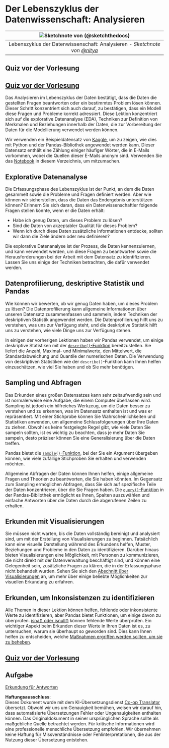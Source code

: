 <!--
CO_OP_TRANSLATOR_METADATA:
{
  "original_hash": "d92f57eb110dc7f765c05cbf0f837c77",
  "translation_date": "2025-08-24T00:45:17+00:00",
  "source_file": "4-Data-Science-Lifecycle/15-analyzing/README.md",
  "language_code": "de"
}
-->
# Der Lebenszyklus der Datenwissenschaft: Analysieren

|![ Sketchnote von [(@sketchthedocs)](https://sketchthedocs.dev) ](../../sketchnotes/15-Analyzing.png)|
|:---:|
| Lebenszyklus der Datenwissenschaft: Analysieren - _Sketchnote von [@nitya](https://twitter.com/nitya)_ |

## Quiz vor der Vorlesung

## [Quiz vor der Vorlesung](https://purple-hill-04aebfb03.1.azurestaticapps.net/quiz/28)

Das Analysieren im Lebenszyklus der Daten bestätigt, dass die Daten die gestellten Fragen beantworten oder ein bestimmtes Problem lösen können. Dieser Schritt konzentriert sich auch darauf, zu bestätigen, dass ein Modell diese Fragen und Probleme korrekt adressiert. Diese Lektion konzentriert sich auf die explorative Datenanalyse (EDA), Techniken zur Definition von Merkmalen und Beziehungen innerhalb der Daten, die zur Vorbereitung der Daten für die Modellierung verwendet werden können.

Wir verwenden ein Beispieldatensatz von [Kaggle](https://www.kaggle.com/balaka18/email-spam-classification-dataset-csv/version/1), um zu zeigen, wie dies mit Python und der Pandas-Bibliothek angewendet werden kann. Dieser Datensatz enthält eine Zählung einiger häufiger Wörter, die in E-Mails vorkommen, wobei die Quellen dieser E-Mails anonym sind. Verwenden Sie das [Notebook](../../../../4-Data-Science-Lifecycle/15-analyzing/notebook.ipynb) in diesem Verzeichnis, um mitzumachen.

## Explorative Datenanalyse

Die Erfassungsphase des Lebenszyklus ist der Punkt, an dem die Daten gesammelt sowie die Probleme und Fragen definiert werden. Aber wie können wir sicherstellen, dass die Daten das Endergebnis unterstützen können? 
Erinnern Sie sich daran, dass ein Datenwissenschaftler folgende Fragen stellen könnte, wenn er die Daten erhält:
-   Habe ich genug Daten, um dieses Problem zu lösen?
-   Sind die Daten von akzeptabler Qualität für dieses Problem?
-   Wenn ich durch diese Daten zusätzliche Informationen entdecke, sollten wir dann die Ziele ändern oder neu definieren?

Die explorative Datenanalyse ist der Prozess, die Daten kennenzulernen, und kann verwendet werden, um diese Fragen zu beantworten sowie die Herausforderungen bei der Arbeit mit dem Datensatz zu identifizieren. Lassen Sie uns einige der Techniken betrachten, die dafür verwendet werden.

## Datenprofilierung, deskriptive Statistik und Pandas
Wie können wir bewerten, ob wir genug Daten haben, um dieses Problem zu lösen? Die Datenprofilierung kann allgemeine Informationen über unseren Datensatz zusammenfassen und sammeln, indem Techniken der deskriptiven Statistik angewendet werden. Die Datenprofilierung hilft uns zu verstehen, was uns zur Verfügung steht, und die deskriptive Statistik hilft uns zu verstehen, wie viele Dinge uns zur Verfügung stehen.

In einigen der vorherigen Lektionen haben wir Pandas verwendet, um einige deskriptive Statistiken mit der [`describe()`-Funktion](https://pandas.pydata.org/pandas-docs/stable/reference/api/pandas.DataFrame.describe.html) bereitzustellen. Sie liefert die Anzahl, Maximal- und Minimalwerte, den Mittelwert, die Standardabweichung und Quantile der numerischen Daten. Die Verwendung von deskriptiven Statistiken wie der `describe()`-Funktion kann Ihnen helfen einzuschätzen, wie viel Sie haben und ob Sie mehr benötigen.

## Sampling und Abfragen
Das Erkunden eines großen Datensatzes kann sehr zeitaufwendig sein und ist normalerweise eine Aufgabe, die einem Computer überlassen wird. Sampling ist jedoch ein hilfreiches Werkzeug, um die Daten besser zu verstehen und zu erkennen, was im Datensatz enthalten ist und was er repräsentiert. Mit einer Stichprobe können Sie Wahrscheinlichkeiten und Statistiken anwenden, um allgemeine Schlussfolgerungen über Ihre Daten zu ziehen. Obwohl es keine festgelegte Regel gibt, wie viele Daten Sie sampeln sollten, ist es wichtig zu beachten, dass je mehr Daten Sie sampeln, desto präziser können Sie eine Generalisierung über die Daten treffen. 

Pandas bietet die [`sample()`-Funktion](https://pandas.pydata.org/pandas-docs/stable/reference/api/pandas.DataFrame.sample.html), bei der Sie ein Argument übergeben können, wie viele zufällige Stichproben Sie erhalten und verwenden möchten.

Allgemeine Abfragen der Daten können Ihnen helfen, einige allgemeine Fragen und Theorien zu beantworten, die Sie haben könnten. Im Gegensatz zum Sampling ermöglichen Abfragen, dass Sie sich auf spezifische Teile der Daten konzentrieren, über die Sie Fragen haben. Die [`query()`-Funktion](https://pandas.pydata.org/pandas-docs/stable/reference/api/pandas.DataFrame.query.html) in der Pandas-Bibliothek ermöglicht es Ihnen, Spalten auszuwählen und einfache Antworten über die Daten durch die abgerufenen Zeilen zu erhalten.

## Erkunden mit Visualisierungen
Sie müssen nicht warten, bis die Daten vollständig bereinigt und analysiert sind, um mit der Erstellung von Visualisierungen zu beginnen. Tatsächlich kann eine visuelle Darstellung während des Erkundens helfen, Muster, Beziehungen und Probleme in den Daten zu identifizieren. Darüber hinaus bieten Visualisierungen eine Möglichkeit, mit Personen zu kommunizieren, die nicht direkt mit der Datenverwaltung beschäftigt sind, und können eine Gelegenheit sein, zusätzliche Fragen zu klären, die in der Erfassungsphase nicht behandelt wurden. Sehen Sie sich den [Abschnitt über Visualisierungen](../../../../../../../../../3-Data-Visualization) an, um mehr über einige beliebte Möglichkeiten zur visuellen Erkundung zu erfahren.

## Erkunden, um Inkonsistenzen zu identifizieren
Alle Themen in dieser Lektion können helfen, fehlende oder inkonsistente Werte zu identifizieren, aber Pandas bietet Funktionen, um einige davon zu überprüfen. [isna() oder isnull()](https://pandas.pydata.org/pandas-docs/stable/reference/api/pandas.isna.html) können fehlende Werte überprüfen. Ein wichtiger Aspekt beim Erkunden dieser Werte in Ihren Daten ist es, zu untersuchen, warum sie überhaupt so geworden sind. Dies kann Ihnen helfen zu entscheiden, welche [Maßnahmen ergriffen werden sollten, um sie zu beheben](../../../../../../../../../2-Working-With-Data/08-data-preparation/notebook.ipynb).

## [Quiz vor der Vorlesung](https://purple-hill-04aebfb03.1.azurestaticapps.net/quiz/27)

## Aufgabe

[Erkundung für Antworten](assignment.md)

**Haftungsausschluss**:  
Dieses Dokument wurde mit dem KI-Übersetzungsdienst [Co-op Translator](https://github.com/Azure/co-op-translator) übersetzt. Obwohl wir uns um Genauigkeit bemühen, weisen wir darauf hin, dass automatisierte Übersetzungen Fehler oder Ungenauigkeiten enthalten können. Das Originaldokument in seiner ursprünglichen Sprache sollte als maßgebliche Quelle betrachtet werden. Für kritische Informationen wird eine professionelle menschliche Übersetzung empfohlen. Wir übernehmen keine Haftung für Missverständnisse oder Fehlinterpretationen, die aus der Nutzung dieser Übersetzung entstehen.